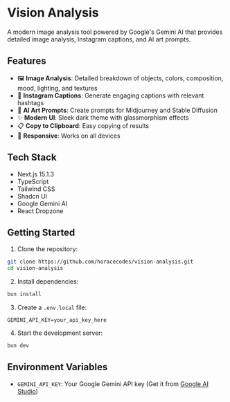 # Vision Analysis

A modern image analysis tool powered by Google's Gemini AI that provides detailed image analysis, Instagram captions, and AI art prompts.

## Features

- 🖼️ **Image Analysis**: Detailed breakdown of objects, colors, composition, mood, lighting, and textures
- 📱 **Instagram Captions**: Generate engaging captions with relevant hashtags
- 🎨 **AI Art Prompts**: Create prompts for Midjourney and Stable Diffusion
- ✨ **Modern UI**: Sleek dark theme with glassmorphism effects
- 📋 **Copy to Clipboard**: Easy copying of results
- 📱 **Responsive**: Works on all devices

## Tech Stack

- Next.js 15.1.3
- TypeScript
- Tailwind CSS
- Shadcn UI
- Google Gemini AI
- React Dropzone

## Getting Started

1. Clone the repository:

```bash
git clone https://github.com/horacecodes/vision-analysis.git
cd vision-analysis
```

2. Install dependencies:

```bash
bun install
```

3. Create a `.env.local` file:

```env
GEMINI_API_KEY=your_api_key_here
```

4. Start the development server:

```bash
bun dev
```

## Environment Variables

- `GEMINI_API_KEY`: Your Google Gemini API key (Get it from [Google AI Studio](https://makersuite.google.com/app/apikey))

